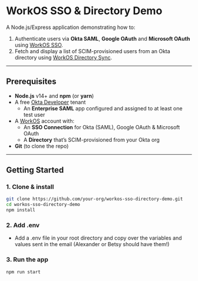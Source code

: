 # WorkOS SSO & Directory Demo

A Node.js/Express application demonstrating how to:

1. Authenticate users via **Okta SAML**, **Google OAuth** and **Microsoft OAuth** using [WorkOS SSO](https://workos.com/docs/sso).
2. Fetch and display a list of SCIM-provisioned users from an Okta directory using [WorkOS Directory Sync](https://workos.com/docs/directory-sync).

---

## Prerequisites

- **Node.js** v14+ and **npm** (or **yarn**)  
- A free [Okta Developer](https://developer.okta.com/signup/) tenant  
  - An **Enterprise SAML** app configured and assigned to at least one test user  
- A [WorkOS](https://workos.com/) account with:
  - An **SSO Connection** for Okta (SAML), Google OAuth & Microsoft OAuth  
  - A **Directory** that’s SCIM-provisioned from your Okta org  
- **Git** (to clone the repo)

---

## Getting Started

### 1. Clone & install

```bash
git clone https://github.com/your-org/workos-sso-directory-demo.git
cd workos-sso-directory-demo
npm install
```

### 2. Add .env

- Add a .env file in your root directory and copy over the variables and values sent in the email (Alexander or Betsy should have them!)

### 3. Run the app

```bash
npm run start
```